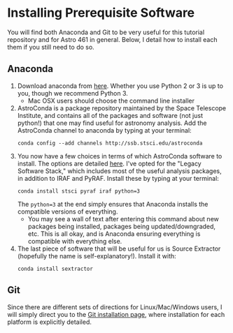 # Installing Prerequisite Software

You will find both Anaconda and Git to be very useful for this tutorial 
repository and for Astro 461 in general. Below, I detail how to install each 
them if you still need to do so.

## Anaconda

1. Download anaconda from [here](https://www.continuum.io/downloads). Whether
   you use Python 2 or 3 is up to you, though we recommend Python 3.
    * Mac OSX users should choose the command line installer
2. AstroConda is a package repository maintained by the Space 
   Telescope Institute, and contains all of the packages and software (not just 
   python!) that one may find useful for astronomy analysis. Add the 
   AstroConda channel to anaconda by typing at your terminal:   
   ```
   conda config --add channels http://ssb.stsci.edu/astroconda
   ``` 
3. You now have a few choices in terms of which AstroConda software to 
   install. The options are detailed 
   [here](https://astroconda.readthedocs.io/en/latest/installation.html). I've 
   opted for the "Legacy Software Stack," which includes most of the useful 
   analysis packages, in addition to IRAF and PyRAF. Install these by typing 
   at your terminal:   
   ```
   conda install stsci pyraf iraf python=3
   ```   
   The `python=3` at the end simply ensures that Anaconda installs the 
   compatible versions of everything.
    * You may see a wall of text after entering this command about new 
      packages being installed, packages being updated/downgraded, etc. This is
      all okay, and is Anaconda ensuring everything is compatible with 
      everything else.       
4. The last piece of software that will be useful for us is Source Extractor 
   (hopefully the name is self-explanatory!). Install it with:   
   ```
   conda install sextractor
   ```
   
## Git

Since there are different sets of directions for Linux/Mac/Windows users, I 
will simply direct you to the 
[Git installation page](https://git-scm.com/book/en/v2/Getting-Started-Installing-Git), where installation for 
each platform is explicitly detailed.
